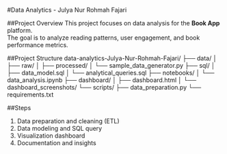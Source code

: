#Data Analytics - Julya Nur Rohmah Fajari

##Project Overview
This project focuses on data analysis for the **Book App** platform.  
The goal is to analyze reading patterns, user engagement, and book performance metrics.

##Project Structure
data-analytics-Julya-Nur-Rohmah-Fajari/
├── data/
│ ├── raw/
│ ├── processed/
│ └── sample_data_generator.py
├── sql/
│ ├── data_model.sql
│ └── analytical_queries.sql
├── notebooks/
│ └── data_analysis.ipynb
├── dashboard/
│ ├── dashboard.html
│ └── dashboard_screenshots/
└── scripts/
├── data_preparation.py
└── requirements.txt

##Steps
1. Data preparation and cleaning (ETL)
2. Data modeling and SQL query
3. Visualization dashboard
4. Documentation and insights
